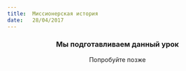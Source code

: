 ```yaml
---
title:  Миссионерская история
date:   28/04/2017
---
```


### <center>Мы подготавливаем данный урок</center>
<center>Попробуйте позже</center>
